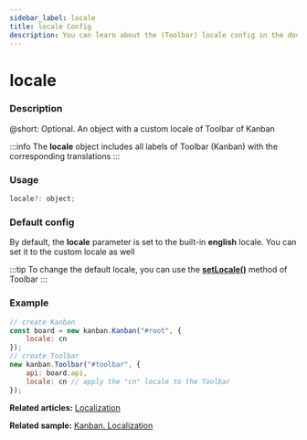 ```yaml
---
sidebar_label: locale
title: locale Config
description: You can learn about the (Toolbar) locale config in the documentation of the DHTMLX JavaScript Kanban library. Browse developer guides and API reference, try out code examples and live demos, and download a free 30-day evaluation version of DHTMLX Kanban.
---
```


# locale

### Description

@short: Optional. An object with a custom locale of Toolbar of Kanban

:::info
The **locale** object includes all labels of Toolbar (Kanban) with the corresponding translations
:::

### Usage

~~~jsx {}
locale?: object;
~~~

### Default config

By default, the **locale** parameter is set to the built-in **english** locale. You can set it to the custom locale as well

:::tip
To change the default locale, you can use the [**setLocale()**](../../methods/toolbar_setlocale_method) method of Toolbar
:::

### Example

~~~jsx {8}
// create Kanban
const board = new kanban.Kanban("#root", {
	locale: cn
});
// create Toolbar
new kanban.Toolbar("#toolbar", {
	api: board.api,
	locale: cn // apply the "cn" locale to the Toolbar 
});
~~~

**Related articles:** [Localization](../../../guides/localization)

**Related sample:** [Kanban. Localization](https://snippet.dhtmlx.com/hrblf1mm?mode=wide&text=#kanban)
